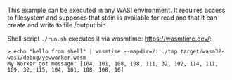 This example can be executed in any WASI environment. It requires access to filesystem and supposes that stdin is available for read and that it can create and write to file /output.bin.

Shell script `./run.sh` executes it via wasmtime: https://wasmtime.dev/:

```shell
> echo "hello from shell" | wasmtime --mapdir=/::./tmp target/wasm32-wasi/debug/yewworker.wasm
My Worker got message: [104, 101, 108, 108, 111, 32, 102, 114, 111, 109, 32, 115, 104, 101, 108, 108, 10]
```